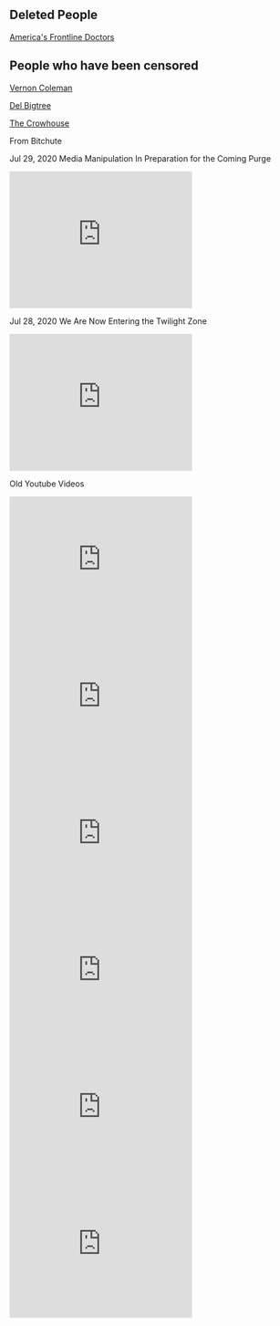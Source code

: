 <div class="menu-data" data-parent="#pages/blog/cv19/index"/>

## Deleted People

[America's Frontline Doctors](#pages/blog/cv19/frontline)

## People who have been censored

[Vernon Coleman](#pages/blog/cv19/vernon-coleman)


[Del Bigtree](https://www.facebook.com/HighWireTalk/)


[The Crowhouse](https://www.bitchute.com/channel/tj99AwcN3zlH/)


From Bitchute

Jul 29, 2020
Media Manipulation In Preparation for the Coming Purge

<iframe width="320" height="240" scrolling="no" frameborder="0" style="border: none;" src="https://www.bitchute.com/embed/SLPiOX3QMa4/"></iframe>


Jul 28, 2020
We Are Now Entering the Twilight Zone

<iframe width="320" height="240" scrolling="no" frameborder="0" style="border: none;" src="https://www.bitchute.com/embed/3N5DXcKmC9o/"></iframe>





Old Youtube Videos

<iframe width="320" height="240" src="https://www.youtube.com/embed/52mu-ZQGdAs" frameborder="0" allow="accelerometer; autoplay; encrypted-media; gyroscope; picture-in-picture" allowfullscreen></iframe>
<iframe width="320" height="240" src="https://www.youtube.com/embed/HoPdmm73vdY" frameborder="0" allow="accelerometer; autoplay; encrypted-media; gyroscope; picture-in-picture" allowfullscreen></iframe>
<iframe width="320" height="240" src="https://www.youtube.com/embed/xfQVrudSYOQ" frameborder="0" allow="accelerometer; autoplay; encrypted-media; gyroscope; picture-in-picture" allowfullscreen></iframe>
<iframe width="320" height="240" src="https://www.youtube.com/embed/MTfAblb7jUE" frameborder="0" allow="accelerometer; autoplay; encrypted-media; gyroscope; picture-in-picture" allowfullscreen></iframe>
<iframe width="320" height="240" src="https://www.youtube.com/embed/R34anz2sMuM" frameborder="0" allow="accelerometer; autoplay; encrypted-media; gyroscope; picture-in-picture" allowfullscreen></iframe>
<iframe width="320" height="240" src="https://www.youtube.com/embed/KBbcXWg68kc" frameborder="0" allow="accelerometer; autoplay; encrypted-media; gyroscope; picture-in-picture" allowfullscreen></iframe>
